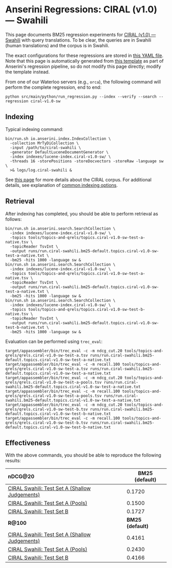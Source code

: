 # Anserini Regressions: CIRAL (v1.0) &mdash; Swahili

This page documents BM25 regression experiments for [CIRAL (v1.0) &mdash; Swahili](https://github.com/ciralproject/ciral) with query translations. To be clear, the queries are in Swahili (human translations) and the corpus is in Swahili.

The exact configurations for these regressions are stored in [this YAML file](../../src/main/resources/regression/ciral-v1.0-sw.yaml).
Note that this page is automatically generated from [this template](../../src/main/resources/docgen/templates/ciral-v1.0-sw.template) as part of Anserini's regression pipeline, so do not modify this page directly; modify the template instead.

From one of our Waterloo servers (e.g., `orca`), the following command will perform the complete regression, end to end:

```
python src/main/python/run_regression.py --index --verify --search --regression ciral-v1.0-sw
```

## Indexing

Typical indexing command:

```
bin/run.sh io.anserini.index.IndexCollection \
  -collection MrTyDiCollection \
  -input /path/to/ciral-swahili \
  -generator DefaultLuceneDocumentGenerator \
  -index indexes/lucene-index.ciral-v1.0-sw/ \
  -threads 16 -storePositions -storeDocvectors -storeRaw -language sw \
  >& logs/log.ciral-swahili &
```

See [this page](https://github.com/ciralproject/ciral) for more details about the CIRAL corpus.
For additional details, see explanation of [common indexing options](../../docs/common-indexing-options.md).

## Retrieval

After indexing has completed, you should be able to perform retrieval as follows:

```
bin/run.sh io.anserini.search.SearchCollection \
  -index indexes/lucene-index.ciral-v1.0-sw/ \
  -topics tools/topics-and-qrels/topics.ciral-v1.0-sw-test-a-native.tsv \
  -topicReader TsvInt \
  -output runs/run.ciral-swahili.bm25-default.topics.ciral-v1.0-sw-test-a-native.txt \
  -bm25 -hits 1000 -language sw &
bin/run.sh io.anserini.search.SearchCollection \
  -index indexes/lucene-index.ciral-v1.0-sw/ \
  -topics tools/topics-and-qrels/topics.ciral-v1.0-sw-test-a-native.tsv \
  -topicReader TsvInt \
  -output runs/run.ciral-swahili.bm25-default.topics.ciral-v1.0-sw-test-a-native.txt \
  -bm25 -hits 1000 -language sw &
bin/run.sh io.anserini.search.SearchCollection \
  -index indexes/lucene-index.ciral-v1.0-sw/ \
  -topics tools/topics-and-qrels/topics.ciral-v1.0-sw-test-b-native.tsv \
  -topicReader TsvInt \
  -output runs/run.ciral-swahili.bm25-default.topics.ciral-v1.0-sw-test-b-native.txt \
  -bm25 -hits 1000 -language sw &
```

Evaluation can be performed using `trec_eval`:

```
target/appassembler/bin/trec_eval -c -m ndcg_cut.20 tools/topics-and-qrels/qrels.ciral-v1.0-sw-test-a.tsv runs/run.ciral-swahili.bm25-default.topics.ciral-v1.0-sw-test-a-native.txt
target/appassembler/bin/trec_eval -c -m recall.100 tools/topics-and-qrels/qrels.ciral-v1.0-sw-test-a.tsv runs/run.ciral-swahili.bm25-default.topics.ciral-v1.0-sw-test-a-native.txt
target/appassembler/bin/trec_eval -c -m ndcg_cut.20 tools/topics-and-qrels/qrels.ciral-v1.0-sw-test-a-pools.tsv runs/run.ciral-swahili.bm25-default.topics.ciral-v1.0-sw-test-a-native.txt
target/appassembler/bin/trec_eval -c -m recall.100 tools/topics-and-qrels/qrels.ciral-v1.0-sw-test-a-pools.tsv runs/run.ciral-swahili.bm25-default.topics.ciral-v1.0-sw-test-a-native.txt
target/appassembler/bin/trec_eval -c -m ndcg_cut.20 tools/topics-and-qrels/qrels.ciral-v1.0-sw-test-b.tsv runs/run.ciral-swahili.bm25-default.topics.ciral-v1.0-sw-test-b-native.txt
target/appassembler/bin/trec_eval -c -m recall.100 tools/topics-and-qrels/qrels.ciral-v1.0-sw-test-b.tsv runs/run.ciral-swahili.bm25-default.topics.ciral-v1.0-sw-test-b-native.txt
```

## Effectiveness

With the above commands, you should be able to reproduce the following results:

| **nDCG@20**                                                                                                  | **BM25 (default)**|
|:-------------------------------------------------------------------------------------------------------------|-----------|
| [CIRAL Swahili: Test Set A (Shallow Judgements)](https://huggingface.co/datasets/CIRAL/ciral)                | 0.1720    |
| [CIRAL Swahili: Test Set A (Pools)](https://huggingface.co/datasets/CIRAL/ciral)                             | 0.1500    |
| [CIRAL Swahili: Test Set B](https://huggingface.co/datasets/CIRAL/ciral)                                     | 0.1727    |
| **R@100**                                                                                                    | **BM25 (default)**|
| [CIRAL Swahili: Test Set A (Shallow Judgements)](https://huggingface.co/datasets/CIRAL/ciral)                | 0.4161    |
| [CIRAL Swahili: Test Set A (Pools)](https://huggingface.co/datasets/CIRAL/ciral)                             | 0.2430    |
| [CIRAL Swahili: Test Set B](https://huggingface.co/datasets/CIRAL/ciral)                                     | 0.4166    |
